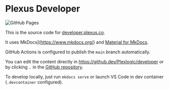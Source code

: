# Plexus Developer

![GitHub Pages](https://github.com/Plexlogic/developer/actions/workflows/gh_pages.yml/badge.svg)

This is the source code for [developer.plexus.co](https://developer.plexus.co).

It uses MkDocs](https://www.mkdocs.org/) and [Material for MkDocs](https://squidfunk.github.io/mkdocs-material/).

GitHub Actions is configured to publish the `main` branch automatically.

You can edit the content directly in <https://github.dev/Plexlogic/developer> or by clicking <kbd>.</kbd> in the [GitHub repository](https://github.com/Plexlogic/developer).

To develop locally, just run `mkdocs serve` or launch VS Code in dev container (`.devcontainer` configured).
